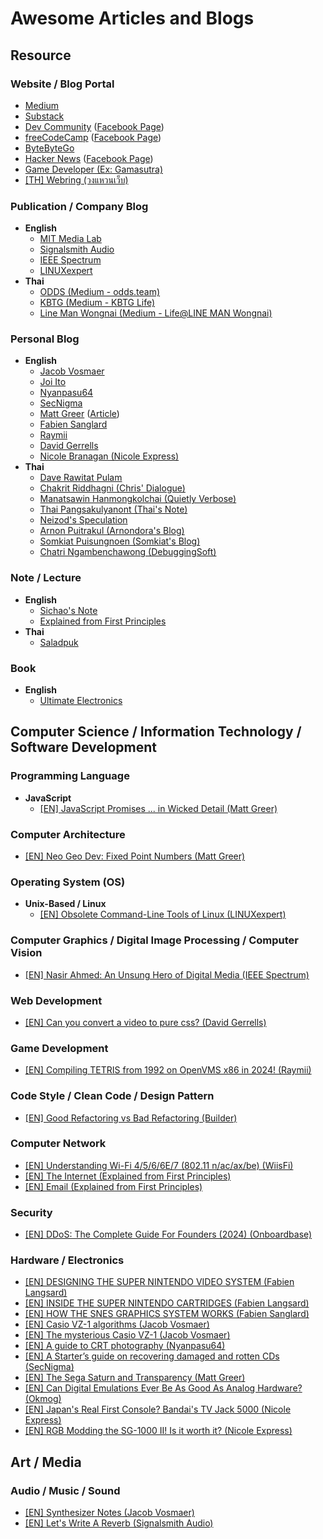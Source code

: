 # Awesome Articles and Blogs

## Resource

### Website / Blog Portal 
- [Medium](https://medium.com/)
- [Substack](https://substack.com/)
- [Dev Community](https://dev.to/) ([Facebook Page](https://www.facebook.com/thepracticaldev))
- [freeCodeCamp](https://www.freecodecamp.org/news) ([Facebook Page](https://www.facebook.com/freecodecamp))
- [ByteByteGo](https://blog.bytebytego.com/)
- [Hacker News](https://news.ycombinator.com/) ([Facebook Page](https://www.facebook.com/hn.hiren.news))
- [Game Developer (Ex: Gamasutra)](https://www.gamedeveloper.com/)
- [[TH] Webring (วงแหวนเว็บ)](https://webring.wonderful.software/)

### Publication / Company Blog
- **English**
  - [MIT Media Lab](https://blog.media.mit.edu)
  - [Signalsmith Audio](https://signalsmith-audio.co.uk/writing/)
  - [IEEE Spectrum](https://spectrum.ieee.org/)
  - [LINUXexpert](https://linuxexpert.org/)
- **Thai**
  - [ODDS (Medium - odds.team)](https://medium.com/odds-team?source=list-84e1e2001f4d--------0-------df0208188910---------------------)
  - [KBTG (Medium - KBTG Life)](https://medium.com/kbtg-life?source=list-84e1e2001f4d--------0-------e390b5311a9c---------------------)
  - [Line Man Wongnai (Medium - Life@LINE MAN Wongnai)](https://life.wongnai.com/?source=list-84e1e2001f4d--------0-------f46a4e18ddd4---------------------)

### Personal Blog
- **English**
  - [Jacob Vosmaer](https://blog.jacobvosmaer.nl/)
  - [Joi Ito](https://joi.ito.com/weblog)
  - [Nyanpasu64](https://nyanpasu64.gitlab.io/)
  - [SecNigma](https://secnigma.wordpress.com/)
  - [Matt Greer](https://mattgreer.dev/blog) ([Article](https://mattgreer.dev/articles))
  - [Fabien Sanglard](https://fabiensanglard.net/)
  - [Raymii](https://raymii.org/s/tags/all.html)
  - [David Gerrells](https://dgerrells.com/blog)
  - [Nicole Branagan (Nicole Express)](https://nicole.express/listing.html)
- **Thai**
  - [Dave Rawitat Pulam](https://rawitat.com/)
  - [Chakrit Riddhagni (Chris' Dialogue)](https://chrisza.me)
  - [Manatsawin Hanmongkolchai (Quietly Verbose)](https://blog.whs.in.th)
  - [Thai Pangsakulyanont (Thai's Note)](https://notes.dt.in.th)
  - [Neizod's Speculation](https://neizod.dev)
  - [Arnon Puitrakul (Arnondora's Blog)](https://arnondora.in.th)
  - [Somkiat Puisungnoen (Somkiat's Blog)](https://www.somkiat.cc)
  - [Chatri Ngambenchawong (DebuggingSoft)](https://naiwaen.debuggingsoft.com/)

### Note / Lecture
- **English**
  - [Sichao's Note](https://notes.shichao.io/)
  - [Explained from First Principles](https://explained-from-first-principles.com/)
- **Thai**
  - [Saladpuk](https://saladpuk.com/)

### Book
- **English**
  - [Ultimate Electronics](https://ultimateelectronicsbook.com/)

## Computer Science / Information Technology / Software Development

### Programming Language

- **JavaScript**
  - [[EN] JavaScript Promises ... in Wicked Detail (Matt Greer)](https://mattgreer.dev/articles/promises-in-wicked-detail/)

### Computer Architecture

- [[EN] Neo Geo Dev: Fixed Point Numbers (Matt Greer)](https://mattgreer.dev/blog/neo-geo-dev-fixed-point/?fbclid=IwY2xjawExPqNleHRuA2FlbQIxMQABHX-4raAf3mk3_sz8F23pVqaDm8kAt9TRwbDHGzWIsswZ1jhCSeXewowf-w_aem_SnzEDO9PSrqYNXzl1Pvkng)

### Operating System (OS)

- **Unix-Based / Linux**
  - [[EN] Obsolete Command-Line Tools of Linux (LINUXexpert)](https://linuxexpert.org/obsolete-command-line-tools-of-linux)

### Computer Graphics / Digital Image Processing / Computer Vision

- [[EN] Nasir Ahmed: An Unsung Hero of Digital Media (IEEE Spectrum)](https://spectrum.ieee.org/compression-algorithms?fbclid=IwY2xjawEybatleHRuA2FlbQIxMQABHRubWkYIccHX8MqPoRZuRqi_uAj8XF8v6g0-ZnV-19b9tsSPjAxFlg5bbg_aem_PYKOLof3tU5teX_QRB4p-Q)

### Web Development
- [[EN] Can you convert a video to pure css? (David Gerrells)](https://dgerrells.com/blog/can-you-convert-a-video-to-pure-css?fbclid=IwY2xjawE8YzJleHRuA2FlbQIxMQABHVIBKKTBZUa22AeFB2l6MBaH7XLcWAbQlfg7rLPu-ilivi_lRWWPT_HJtQ_aem_mBj8G8ImYaxq1yDaKv_CGw)

### Game Development

- [[EN] Compiling TETRIS from 1992 on OpenVMS x86 in 2024! (Raymii)](https://raymii.org/s/blog/Tetris_from_1992_on_OpenVMS_x86_in_2024.html?fbclid=IwZXh0bgNhZW0CMTAAAR3HPcy-yXzbEPDuFoWzJX48zmKfbDiNsN8wZwgWNEsrmrbK9vv5fqQt4k0_aem_YEfIZzxpCiSOrKlM57aRHQ)

### Code Style / Clean Code / Design Pattern

- [[EN] Good Refactoring vs Bad Refactoring (Builder)](https://www.builder.io/blog/good-vs-bad-refactoring?fbclid=IwZXh0bgNhZW0CMTEAAR12p3oHYB0WQpZLonrzc2wG9WOohWhj-jrGpI27xWFoHF0fQ1uJv5e14Oc_aem_TC5XVYZFrgl-VBB4nssTZQ)

### Computer Network

- [[EN] Understanding Wi-Fi 4/5/6/6E/7 (802.11 n/ac/ax/be) (WiisFi)](https://www.wiisfi.com/?fbclid=IwY2xjawEZWntleHRuA2FlbQIxMQABHWTfZwIQ5Ld_9jto-6GAYEFky2g7JOcsWnsbkmhsz0E3Ps8Hv3KLQnjPEQ_aem_xmPNMxB_K9DwcgP2VSsuIA#introduction)
- [[EN] The Internet (Explained from First Principles)](https://explained-from-first-principles.com/internet)
- [[EN] Email (Explained from First Principles)](https://explained-from-first-principles.com/email)

### Security 
- [[EN] DDoS: The Complete Guide For Founders (2024) (Onboardbase)](https://onboardbase.com/blog/ddos/?fbclid=IwZXh0bgNhZW0CMTEAAR3GdU7CA2QpRsfrQiTemuMQCRa43-UfRuKJVmqv3OBtgmIN1sIDhAmZ1LM_aem_adxnE5OUSWRfYtuy2aavgg)

### Hardware / Electronics

- [[EN] DESIGNING THE SUPER NINTENDO VIDEO SYSTEM (Fabien Langsard)](https://fabiensanglard.net/snes_video/index.html?fbclid=IwY2xjawEUxitleHRuA2FlbQIxMQABHRJSwfKR8g1ftJ6lz10Tf7zKMoLFxk3CcT7tL8eSQhu9TvilaewMK5zjFw_aem_AktPwBjMyHxVTE4Bhae_CQ)
- [[EN] INSIDE THE SUPER NINTENDO CARTRIDGES (Fabien Langsard)](https://fabiensanglard.net/snes_carts/)
- [[EN] HOW THE SNES GRAPHICS SYSTEM WORKS (Fabien Sanglard)](https://fabiensanglard.net/snes_ppus_how/?fbclid=IwY2xjawEybtFleHRuA2FlbQIxMQABHQeZgPR7e5Buwk2zJs0HMeAsG8Pw50sAOpuaRsg-ufYOQyw1uL2JFnJ4AQ_aem_Yt8vLGtJTlPDMaJdraaV9g)
- [[EN] Casio VZ-1 algorithms (Jacob Vosmaer)](https://blog.jacobvosmaer.nl/0029-vz-1-algorithms/?fbclid=IwY2xjawEh2PpleHRuA2FlbQIxMQABHWtNiDmhbfpqmDaFtdc5lzWewB6xTvW7xIHtHI9dOtfEEGHMk_oYkyEg_w_aem_C4daZ4X7JpGQMrorQw_3HQ)
- [[EN] The mysterious Casio VZ-1 (Jacob Vosmaer)](https://blog.jacobvosmaer.nl/0028-mysterious-vz-1)
- [[EN] A guide to CRT photography (Nyanpasu64)](https://nyanpasu64.gitlab.io/blog/crt-photography)
- [[EN] A Starter’s guide on recovering damaged and rotten CDs (SecNigma)](https://secnigma.wordpress.com/2022/05/08/a-guide-to-recovering-damaged-and-rotten-cds/?fbclid=IwY2xjawEwU5xleHRuA2FlbQIxMQABHcJinbeoCaZKBrVpjpxANipa7fV71dGl2E5gYgqInNbRckycie52Bqxtgg_aem_KiGTVN2e225sotTvXI3zlQ)
- [[EN] The Sega Saturn and Transparency (Matt Greer)](https://mattgreer.dev/articles/sega-saturn-and-transparency/)
- [[EN] Can Digital Emulations Ever Be As Good As Analog Hardware? (Okmog)](https://www.okmog.de/index.php/training/articles/can-digital-emulations-ever-be-as-good-as-analog-hardware?fbclid=IwZXh0bgNhZW0CMTEAAR0ySaNwvul3qU1yr9py70NuxKAzBVFpyQBmi4nnALuRo4SWVm79XQNlbqo_aem_GC4GN48ZV1vipBPKBT55-A)
- [[EN] Japan's Real First Console? Bandai's TV Jack 5000 (Nicole Express)](https://nicole.express/2024/tv-jack-and-tv-jill.html?fbclid=IwY2xjawE9j0ZleHRuA2FlbQIxMQABHSG_EiBOBNRFJy-EnII8HVSFRyfEsTbvkvosXdox_2zogTOgCifD8LGYqQ_aem_-enReiY7n3M130WQ2yi4ZA)
- [[EN] RGB Modding the SG-1000 II! Is it worth it? (Nicole Express)](https://nicole.express/2023/sg-1000-is-a-stupid-name-why-is-there-no-sg-500.html)
  
## Art / Media

### Audio / Music / Sound
- [[EN] Synthesizer Notes (Jacob Vosmaer)](https://blog.jacobvosmaer.nl/0027-synth-notes/#vz1)
- [[EN] Let's Write A Reverb (Signalsmith Audio)](https://signalsmith-audio.co.uk/writing/2021/lets-write-a-reverb/?fbclid=IwZXh0bgNhZW0CMTEAAR01vLozXDEOy9CfPwK90G9_2c9FgaHmaDQEulN6I0-W_dqAtWSSqPYsZ_0_aem_s6mclMZzWypLVwqGldDM_A)
